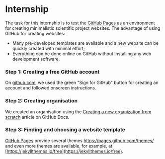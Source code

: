 # Internship

The task for this internship is to test the [GitHub Pages](https://pages.github.com/) as an environment for creating minimalistic scientific project websites. The advantage of using GitHub for creating websites:
* Many pre-developed templates are available and a new website can be quickly created with minimal effort;
* Everything can be done online on GitHub without installing any web development software.

### Step 1: Creating a free GitHub account

On [github.com](https://github.com/), we used the green "Sign for GitHub" button for creating an account and followed onscreen instructions.

### Step 2: Creating organisation

We created an organisation using the [Creating a new organization from scratch](https://docs.github.com/en/github/setting-up-and-managing-organizations-and-teams/creating-a-new-organization-from-scratch) article on GitHub Docs.

### Step 3: Finding and choosing a website template

[GitHub Pages](https://pages.github.com/) provide several themes https://pages.github.com/themes/ and even more themes are available, for example, at [https://jekyllthemes.io/free](https://jekyllthemes.io/free).




